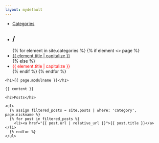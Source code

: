 ```yaml
---
layout: mydefault
---
```

<ul class="pagination">
    <li>
        <a href="{{ '/categories.html' | relative_url}}">
            Categories
        </a>
    </li>
    <li>
        <h2>/</h2>
    </li>
  {% for element in site.categories %}
    {% if element <> page %}
    <li>
        <a href="{{ element.url | relative_url}}">
            {{ element.title | capitalize }}
        </a>
    </li>
    {% else %}
    <li>
        <a style="border-color: transparent; color: red;">{{ element.title  | capitalize }}</a>
    </li>
    {% endif %}
  {% endfor %}
</ul>

    <h1>{{ page.modulname }}</h1>

    {{ content }}

    <h2>Posts</h2>
    
    <ul>
      {% assign filtered_posts = site.posts | where: 'category', page.nickname %}
      {% for post in filtered_posts %}
        <li><a href="{{ post.url | relative_url }}">{{ post.title }}</a></li>
      {% endfor %}
    </ul>      



